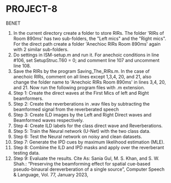 # PROJECT-8
BENET

1) In the current directory create a folder to store RIRs. The folder 'RIRs of Room 890ms' has two sub-folders, the "Left mics" and the "Right mics". For the direct path create a folder 'Anechioc RIRs Room 890ms' again with 2 similar sub-folders.
2) Do settings in ISM-setup.m and run it. For anechoic conditions in line #106, set SetupStruc.T60 = 0;  and comment line 107 and uncomment line 108.
3) Save the RIRs by the program Saving_The_RIRs.m. In the case of anechoic RIRs, comment on all lines except 1,3,4, 20, and 21, also change the folder name to 'Anechoic RIRs Room 890ms' in lines 3,4, 20, and 21. Now run the following program files with .m extension.
4) Step 1: Create the direct waves at the First Mics of left and Right beamformers.
5) Step 2: Create the reverberations in .wav files by subtracting the beamformed signal from the reverberated speech
6) Step 3: Create ILD images by the Left and Right Direct waves and Beamformed waves respectively.
7) Step 4: Create ILD labels for the class direct wave and Reverberations.
8) Step 5: Train the Neural network (U-Net) with the two class data.
9) Step 6: Test the Neural network on noisy and clean datasets.
10) Step 7: Generate the IPD cues by maximum likelihood estimation (MLE).
11) Step 8: Combine the ILD and IPD masks and apply over the reverberant testing data.
12) Step 9: Evaluate the results.
 Cite As: 	Sania Gul, M. S. Khan, and S. W. Shah.: “Preserving the beamforming effect for spatial cue-based pseudo-binaural dereverberation of a single source”, Computer Speech & Language, Vol. 77, January 2023, 

